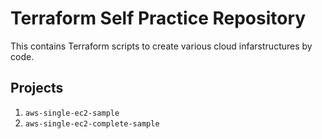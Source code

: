 # Terraform Self Practice Repository
This contains Terraform scripts to create various cloud infarstructures by code. 

## Projects
1. ``` aws-single-ec2-sample ```
2. ``` aws-single-ec2-complete-sample ```